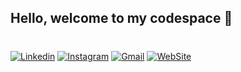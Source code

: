 ## Hello, welcome to my codespace 👋 

#    
  
[![Linkedin](https://img.shields.io/badge/LinkedIn-0077B5?style=for-the-badge&logo=linkedin&logoColor=white)](https://www.linkedin.com/in/djonata-nossol-hortz-1b7168151/)
[![Instagram](https://img.shields.io/badge/Instagram-E4405F?style=for-the-badge&logo=instagram&logoColor=white)](https://www.instagram.com/djow_nh/)
[![Gmail](https://img.shields.io/badge/Gmail-D14836?style=for-the-badge&logo=gmail&logoColor=white)](mailto:rootdnh@gmail.com)
[![WebSite](https://img.shields.io/badge/website-000000?style=for-the-badge&logo=About.me&logoColor=white)](https://rootdnh.github.io/)
 
<br> 


